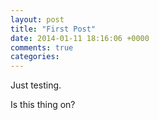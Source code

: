 ```yaml
---
layout: post
title: "First Post"
date: 2014-01-11 18:16:06 +0000
comments: true
categories: 
---
```

Just testing.

Is this thing on?